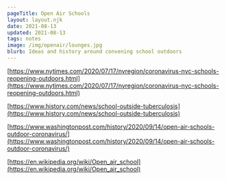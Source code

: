 ```yaml
---
pageTitle: Open Air Schools
layout: layout.njk
date: 2021-08-13
updated: 2021-08-13
tags: notes 
image: /img/openair/lounges.jpg
blurb: Ideas and history around convening school outdoors
---
```


[https://www.nytimes.com/2020/07/17/nyregion/coronavirus-nyc-schools-reopening-outdoors.html](https://www.nytimes.com/2020/07/17/nyregion/coronavirus-nyc-schools-reopening-outdoors.html)

[https://www.history.com/news/school-outside-tuberculosis](https://www.history.com/news/school-outside-tuberculosis)

[https://www.washingtonpost.com/history/2020/09/14/open-air-schools-outdoor-coronavirus/](https://www.washingtonpost.com/history/2020/09/14/open-air-schools-outdoor-coronavirus/)

[https://en.wikipedia.org/wiki/Open_air_school](https://en.wikipedia.org/wiki/Open_air_school)